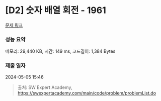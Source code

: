 # [D2] 숫자 배열 회전 - 1961 

[문제 링크](https://swexpertacademy.com/main/code/problem/problemDetail.do?contestProbId=AV5Pq-OKAVYDFAUq) 

### 성능 요약

메모리: 29,440 KB, 시간: 149 ms, 코드길이: 1,384 Bytes

### 제출 일자

2024-05-05 15:46



> 출처: SW Expert Academy, https://swexpertacademy.com/main/code/problem/problemList.do